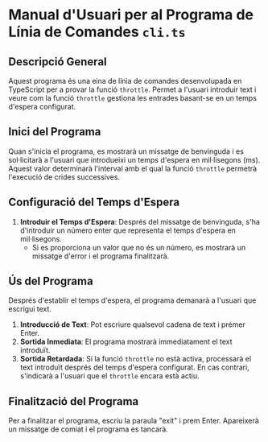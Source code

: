 
# Manual d'Usuari per al Programa de Línia de Comandes `cli.ts`

## Descripció General

Aquest programa és una eina de línia de comandes desenvolupada en TypeScript per a provar la funció `throttle`. Permet a l'usuari introduir text i veure com la funció `throttle` gestiona les entrades basant-se en un temps d'espera configurat.

## Inici del Programa

Quan s'inicia el programa, es mostrarà un missatge de benvinguda i es sol·licitarà a l'usuari que introdueixi un temps d'espera en mil·lisegons (ms). Aquest valor determinarà l'interval amb el qual la funció `throttle` permetrà l'execució de crides successives.

## Configuració del Temps d'Espera

1. **Introduir el Temps d'Espera**: Després del missatge de benvinguda, s'ha d'introduir un número enter que representa el temps d'espera en mil·lisegons.
    - Si es proporciona un valor que no és un número, es mostrarà un missatge d'error i el programa finalitzarà.

## Ús del Programa

Després d'establir el temps d'espera, el programa demanarà a l'usuari que escrigui text.

1. **Introducció de Text**: Pot escriure qualsevol cadena de text i prémer Enter.
2. **Sortida Inmediata**: El programa mostrarà immediatament el text introduït.
3. **Sortida Retardada**: Si la funció `throttle` no està activa, processarà el text introduït després del temps d'espera configurat. En cas contrari, s'indicarà a l'usuari que el `throttle` encara està actiu.

## Finalització del Programa

Per a finalitzar el programa, escriu la paraula "exit" i prem Enter. Apareixerà un missatge de comiat i el programa es tancarà.

